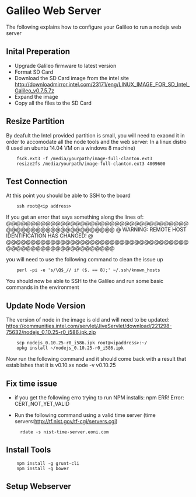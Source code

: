 Galileo Web Server
==================

The following explains how to configure your Galileo to run a nodejs web server

Inital Preperation
------------------
* Upgrade Galileo firmware to latest version
* Format SD Card
* Download the SD Card image from the intel site http://downloadmirror.intel.com/23171/eng/LINUX_IMAGE_FOR_SD_Intel_Galileo_v0.7.5.7z
* Expand the image
* Copy all the files to the SD Card

Resize Partition
----------------
By deafult the Intel provided partition is small, you will need to exaond it in order to accomodate all the node tools and the web server:
In a linux distro (I used an ubuntu 14.04 VM on a windows 8 machine)
        
        fsck.ext3 -f /media/yourpath/image-full-clanton.ext3
        resize2fs /media/yourpath/image-full-clanton.ext3 4009600
        
Test Connection
---------------
At this point you should be able to SSH to the board

        ssh root@<ip address>
        
If you get an error that says something along the lines of:
@@@@@@@@@@@@@@@@@@@@@@@@@@@@@@@@@@@@@@@@@@@@@@@@@@@@@@@@@@@
@    WARNING: REMOTE HOST IDENTIFICATION HAS CHANGED!     @
@@@@@@@@@@@@@@@@@@@@@@@@@@@@@@@@@@@@@@@@@@@@@@@@@@@@@@@@@@@

you will need to use the following command to clean the issue up

        perl -pi -e 's/\Q$_// if ($. == 8);' ~/.ssh/known_hosts

You should now be able to SSH to the Galileo and run some basic commands in the environment

Update Node Version
-------------------
The version of node in the image is old and will need to be updated:
https://communities.intel.com/servlet/JiveServlet/download/221298-75632/nodejs_0.10.25-r0_i586.ipk.zip
        
        scp nodejs_0.10.25-r0_i586.ipk root@<ipaddress>:~/
        opkg install ~/nodejs_0.10.25-r0_i586.ipk

Now run the following command and it should come back with a result that establishes that it is v0.10.xx
        node -v
        v0.10.25

Fix time issue
--------------
* if you get the following erro trying to run NPM installs: npm ERR! Error: CERT_NOT_YET_VALID
* Run the following command using a valid time server (time servers:http://tf.nist.gov/tf-cgi/servers.cgi)
        
        rdate -s nist-time-server.eoni.com

Install Tools
-------------
        
        npm install -g grunt-cli
        npm install -g bower

Setup Webserver
---------------

